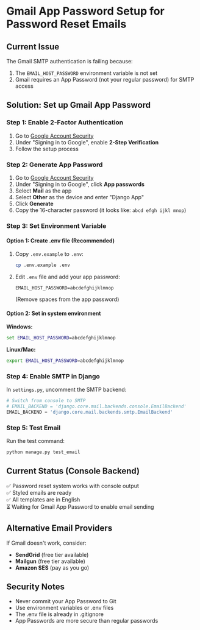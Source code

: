 # Gmail App Password Setup for Password Reset Emails

## Current Issue
The Gmail SMTP authentication is failing because:
1. The `EMAIL_HOST_PASSWORD` environment variable is not set
2. Gmail requires an App Password (not your regular password) for SMTP access

## Solution: Set up Gmail App Password

### Step 1: Enable 2-Factor Authentication
1. Go to [Google Account Security](https://myaccount.google.com/security)
2. Under "Signing in to Google", enable **2-Step Verification**
3. Follow the setup process

### Step 2: Generate App Password
1. Go to [Google Account Security](https://myaccount.google.com/security)
2. Under "Signing in to Google", click **App passwords**
3. Select **Mail** as the app
4. Select **Other** as the device and enter "Django App"
5. Click **Generate**
6. Copy the 16-character password (it looks like: `abcd efgh ijkl mnop`)

### Step 3: Set Environment Variable

#### Option 1: Create .env file (Recommended)
1. Copy `.env.example` to `.env`:
   ```bash
   cp .env.example .env
   ```

2. Edit `.env` file and add your app password:
   ```
   EMAIL_HOST_PASSWORD=abcdefghijklmnop
   ```
   (Remove spaces from the app password)

#### Option 2: Set in system environment
**Windows:**
```cmd
set EMAIL_HOST_PASSWORD=abcdefghijklmnop
```

**Linux/Mac:**
```bash
export EMAIL_HOST_PASSWORD=abcdefghijklmnop
```

### Step 4: Enable SMTP in Django
In `settings.py`, uncomment the SMTP backend:
```python
# Switch from console to SMTP
# EMAIL_BACKEND = 'django.core.mail.backends.console.EmailBackend'
EMAIL_BACKEND = 'django.core.mail.backends.smtp.EmailBackend'
```

### Step 5: Test Email
Run the test command:
```bash
python manage.py test_email
```

## Current Status (Console Backend)
✅ Password reset system works with console output  
✅ Styled emails are ready  
✅ All templates are in English  
⏳ Waiting for Gmail App Password to enable email sending  

## Alternative Email Providers
If Gmail doesn't work, consider:
- **SendGrid** (free tier available)
- **Mailgun** (free tier available)
- **Amazon SES** (pay as you go)

## Security Notes
- Never commit your App Password to Git
- Use environment variables or .env files
- The .env file is already in .gitignore
- App Passwords are more secure than regular passwords